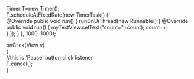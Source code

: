Timer T=new Timer();      
T.scheduleAtFixedRate(new TimerTask() {         
        @Override
        public void run() {
            runOnUiThread(new Runnable()
            {
                @Override
                public void run()
                {
                    myTextView.setText("count="+count);
                    count++;                
                }
            });
        }
    }, 1000, 1000);        


 onClick(View v)     
 {      
      //this is 'Pause' button click listener     
      T.cancel();      
 }      
